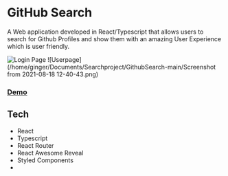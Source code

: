 # GitHub Search

A Web application developed in React/Typescript that allows users to search for Github Profiles and show them with an amazing User Experience which is user friendly.

![Login Page](https://i.imgur.com/JcdbhDr.png)
![Userpage] (/home/ginger/Documents/Searchproject/GithubSearch-main/Screenshot from 2021-08-18 12-40-43.png)

### [Demo](https://gingerlauren.github.io/GithubSearch)

## Tech

* React
* Typescript
* React Router
* React Awesome Reveal
* Styled Components
* 




